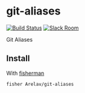 # git-aliases

[![Build Status][travis-badge]][travis-link]
[![Slack Room][slack-badge]][slack-link]

Git Aliases

## Install

With [fisherman]

```
fisher Arelav/git-aliases
```

[travis-link]: https://travis-ci.org/Arelav/git-aliases
[travis-badge]: https://img.shields.io/travis/Arelav/git-aliases.svg
[slack-link]: https://fisherman-wharf.herokuapp.com
[slack-badge]: https://fisherman-wharf.herokuapp.com/badge.svg
[fisherman]: https://github.com/fisherman/fisherman
